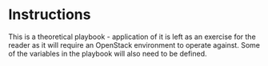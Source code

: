 # Instructions

This is a theoretical playbook - application of it is left as an exercise for the reader as it will require an OpenStack environment to operate against. Some of the variables in the playbook will also need to be defined.

